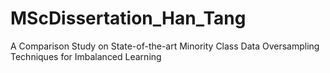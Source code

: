 # MScDissertation_Han_Tang
A Comparison Study on State-of-the-art Minority Class Data Oversampling Techniques for Imbalanced Learning
